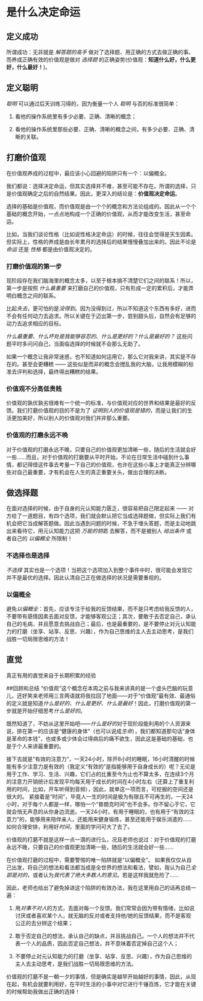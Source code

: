 # 是什么决定命运

## 定义成功
所谓成功：无非就是 *解答题的高手* 做对了选择题、用正确的方式去做正确的事。而养成正确有效的价值观是做对 *选择题* 的正确姿势(价值观：**知道什么好，什么更好，什么最好！**)。

## 定义聪明
*聪明* 可以通过后天训练习得的，因为衡量一个人 *聪明* 与否的标准很简单：
1. 看他的操作系统里有多少必要、正确、清晰的概念；

2. 看他的操作系统里那些必要、正确、清晰的概念之间，有多少必要、正确、清晰的关联。

## 打磨价值观
在价值观养成的过程中，最应该小心回避的陷阱只有一个：以偏概全。

我们都说：选择决定命运，但其实选择并不难，甚至可能不存在。所谓的选择，只是价值观确定之后的自然结果。因此，更深入的结论是：**价值观决定命运**。

选择的基础是价值观，而价值观是由一个个的概念和方法论组成的。因此从一个个基础的概念开始，一点点地构成一个正确的价值观，从而才能改变生活，甚至命运。

比如，当我们谈论性格（比如说性格决定命运）的时候，往往会觉得是天生因素。但实际上，性格的养成是由长年累月的选择后的结果慢慢叠加出来的。因此不论是 *命运* 还是 *性格* 都是由价值观决定的。

### 打磨价值观的第一步
现阶段存在我们脑海里的概念太多，以至于根本搞不清楚它们之间的联系！所以，第一步是按照 *什么最重要* 来打磨自己的价值观，只有形成一定的累积后，才能弄明白概念之间的联系。

比起*失去*，更可怕的是*没得到*。因为没得到过，所以不知道这个东西有多好，进而不会有任何动力去追求。所以关键在于迈出第一步，尝到甜头后，自然会有足够的动力去追求相应的目标。

*什么最重要*、*什么坏处是我能够容忍的*、*什么是更好的？什么是最好的？* 这些问题平时多问问自己，当面临选择的时候就不会那么无助了。

如果一个概念让我非常迷惑，也不知道如何运用它，那么它对我来讲，其实是不存在的。甚至会更糟糕 —— 这些似是而非的概念会搅乱我的大脑，让我用模糊的标准去评判和选择，最终得出糟糕的结果。

### 价值观不分高低贵贱
价值观的孰优孰劣很难有一个统一的标准，与价值观对应的世界和结果是最好的反馈。我们打磨价值观的目的不是为了 *证明别人的价值观是错的*，而是让我们的生活更加美好，所以别人的价值观对我们并非那么重要。

### 价值观的打磨永远不晚
对于价值观的打磨永远不晚，只要自己的价值观更加清晰一些，随后的生活就会好一些……而且，对于价值观的打磨要从平时开始，不论在日常生活中碰到什么事情，都记得借这件事去考量一下自己的价值观，也许在这些小事上才能真正分辨哪些对自己最重要，才有机会在人生的真正重要关头，做出合理的决断。

## 做选择题
在面对选择的时候，由于自身的元认知能力匮乏，很容易把自己限定起来 —— 对方给了一道题目，有四个选项，我们就会默认把它当成选择题做，但实际上我们有机会把它当成解答题做。因此当遇到问题的时候，不急于埋头答题，而是主动地跳出来看待它，用元认知能力这把 *万能的钥匙* 去解答，而不是被别人 *给出条件* 或者自己的 *以偏概全* 所限制！

### 不选择也是选择
*不选择* 其实也是一个选项！当把这个选项加入到整个事件中时，很可能会发现它并不是最优的选择。因此认清自己正在做选择的状况是需要重视的。 

### 以偏概全
避免*以偏概全*：首先，应该专注于给我的反馈结果，而不是只考虑给我反馈的人，不要带有感情因素去面对反馈，才能够客观公正；其次，要敢于去否定自己，承认自己的毛病，并且愿意去挑战自己；最后，也是最重要的，是不要停止对元认知能力的打磨（坐享、站享、反思、兴趣），作为自己思维的主人去主动思考，是我们战胜一切局限思维的方法！

## 直觉
真正有用的直觉来自于长期积累的经验

##回顾和总结
“价值观”这个概念在本周之前与我来讲真的是一个虚头巴脑的玩意儿，还好笑来老师用三言两语就将我拉回了地面——对于“价值观”最有效、最通俗的定义就是知道*什么是好的*、*什么是更好*、*什么是最好*！因此，打磨价值观的第一步就是开始仔细思考*什么是好的*。

既然知道了，不妨从这里开始吧——*什么是好的*对于现阶段能利用的个人资源来说，排在第一的应该是“健康的身体”（也可以说成*生命*），我们都知道那句话“身体是革命的本钱”，也或多或少体会过得病后的痛不欲生，因此这是基础的基础，也是于个人来讲最重要的。

接下去就是“有效的注意力”，一天24小时，除开8小时的睡眠，16小时清醒的时候能有多少注意力是有效的（我定义“有效的”是指能够用于自身成长的）呢？无论是用于工作、学习、生活、兴趣，它们占的比重至今为止也不算太多，在连续3个月的注意力开销统计后发现平均每天用于成长的时间在4小时左右（还算上了重复利用的时间，比如，开车听得到音频），因此，就单这一项而言，可挖掘的空间还是很大的。
紧接着是“时间”，毕竟人一生的时间是极为有限且不可再生的，一天24小时，对于每个人都是一样，哪怕一个“普朗克时间”也不会多。你不留心于它，它就会悄无声息的从你身边流逝。一天24小时，有用于睡眠的，也有用于“有效的注意力”的，能够用来陪伴亲人，还能用来健身锻炼，甚至还能用于娱乐消遣的……如何合理安排，利用好*时间*，里面的学问可大了去了。

价值观的打磨不就是这样一点一滴的进行么，况且老师也说过：对于价值观的打磨永远不晚，只要自己的价值观更加清晰一些，随后的生活就会好一些……

在价值观打磨的过程中，需要警惕的唯一陷阱就是“以偏概全”。 如果我仅仅从自己出发，将自己的想法和看法都当成是全世界的想法和看法，譬如，我认为自己*全部是对的*，或者认为*我代表了绝大多数人的意见*。若是这样我就危险了……

因此，老师也给出了避免掉进这个陷阱的有效办法，我在这里用自己的话再总结一遍：
1. 用*对事不对人*的方式，去面对每一个反馈。我们常常会因为带有情绪，比如说讨厌或者喜欢某个人，就无脑的反对或者支持他/她的反馈结果，而不是客观公正的去分辨这个结果；

2. 敢于否定自己的想法，承认自己的缺点，并且挑战自己。一个人的想法并不代表一个人的品质，因此否定自己想法，并不意味着否定掉自己这个人；

3. 不要停止对元认知能力的打磨（坐享、站享、反思、兴趣），作为自己思维的主人去主动思考，是我们战胜一切局限思维的方法。

价值观的打磨不是一朝一夕的事情，但是确实是越早开始越好的事情，因此，从现在起，有机会就要利用好，在平时生活的小事中对它进行千锤百炼，它才能在关键的时候帮助我做出正确的选择！
